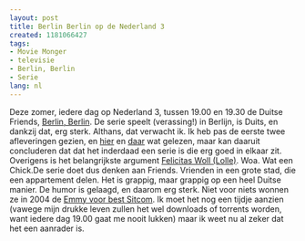 ```yaml
---
layout: post
title: Berlin Berlin op de Nederland 3
created: 1181066427
tags:
- Movie Monger
- televisie
- Berlin, Berlin
- Serie
lang: nl
---
```

Deze zomer, iedere dag op Nederland 3, tussen 19.00 en 19.30 de Duitse  Friends, [Berlin, Berlin](http://www.ncrv.nl/ncrv?nav=fzzyyCsHtGATmKnJwY). De serie speelt (verassing!) in Berlijn, is Duits, en dankzij dat, erg sterk. Althans, dat verwacht ik. Ik heb pas de eerste twee afleveringen gezien, en [hier](http://en.wikipedia.org/wiki/Berlin_Berlin) en [daar](http://www.tvsi.de/familienserien/berlin_berlin.php) wat gelezen, maar kan daaruit concluderen dat dat het inderdaad een serie is die erg goed in elkaar zit. Overigens is het belangrijkste argument [Felicitas Woll (Lolle)](http://www.felicitaswollfanseite.de/galerie/showpic.php?name=galerien/02berlinberlin/staffel1/02/bb1f02054.jpg). Woa. Wat een Chick.De serie doet dus denken aan Friends. Vrienden in een grote stad, die een appartement delen. Het is grappig, maar grappig op een heel Duitse manier. De humor is gelaagd, en daarom erg sterk. Niet voor niets wonnen ze in 2004 de [Emmy voor best Sitcom](http://de.wikipedia.org/wiki/Berlin%2C_Berlin#Preise). Ik moet het nog een tijdje aanzien (vawege mijn drukke leven zullen het wel downloads of torrents worden, want iedere dag 19.00 gaat me nooit lukken) maar ik weet nu al zeker dat het een aanrader is.
